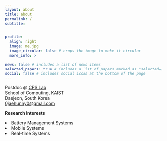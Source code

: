 ```yaml
---
layout: about
title: about
permalink: /
subtitle:


profile:
  align: right
  image: me.jpg
  image_circular: false # crops the image to make it circular
  more_info: >

news: false # includes a list of news items
selected_papers: true # includes a list of papers marked as "selected={true}"
social: false # includes social icons at the bottom of the page
---
```


Postdoc @ <a href='http://cps.kaist.ac.kr/'>CPS Lab</a> <br>
School of Computing, KAIST<br>
Daejeon, South Korea<br>
0jaehunny0@gmail.com<br>

<b>Research Interests</b>
<li> Battery Management Systems </li>
<li> Mobile Systems </li>
<li> Real-time Systems </li>


<!-- I am a postdoctoral researcher in the School of Computing at KAIST and a member of the Cyber-Physical Systems Laboratory.

My

Write your biography here. Tell the world about yourself. Link to your favorite [subreddit](http://reddit.com). You can put a picture in, too. The code is already in, just name your picture `prof_pic.jpg` and put it in the `img/` folder.

Put your address / P.O. box / other info right below your picture. You can also disable any of these elements by editing `profile` property of the YAML header of your `_pages/about.md`. Edit `_bibliography/papers.bib` and Jekyll will render your [publications page](/al-folio/publications/) automatically.

Link to your social media connections, too. This theme is set up to use [Font Awesome icons](https://fontawesome.com/) and [Academicons](https://jpswalsh.github.io/academicons/), like the ones below. Add your Facebook, Twitter, LinkedIn, Google Scholar, or just disable all of them. -->
